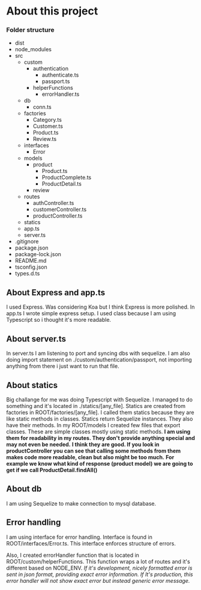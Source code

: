 # About this project

### Folder structure

* dist
* node_modules
* src
    * custom
        * authentication
            * authenticate.ts
            * passport.ts
        * helperFunctions
            * errorHandler.ts 
    * db
        * conn.ts
    * factories
        * Category.ts
        * Customer.ts
        * Product.ts
        * Review.ts
    * interfaces
        * Error 
    * models
        * product
            * Product.ts
            * ProductComplete.ts
            * ProductDetail.ts
        * review
    * routes
        * authController.ts
        * customerController.ts
        * productController.ts 
    * statics
    * app.ts
    * server.ts
* .gitignore
* package.json
* package-lock.json
* README.md
* tsconfig.json
* types.d.ts


## About Express and app.ts

I used Express. Was considering Koa but I think Express is more polished. 
In app.ts I wrote simple express setup. I used class because I am using Typescript so i thought it's more readable.

## About server.ts

In server.ts I am listening to port and syncing dbs with sequelize. 
I am also doing import statement on ./custom/authentication/passport, not importing anything from there i just want to run that file.

## About statics

Big challange for me was doing Typescript with Sequelize. I managed to do something and it's located in ./statics/[any_file].
Statics are created from factories in ROOT/factories/[any_file].
I called them statics because they are like static methods in classes.
Statics return Sequelize instances. They also have their methods.
In my ROOT/models I created few files that export classes. These are simple classes mostly using static methods.
**I am using them for readability in my routes. They don't provide anything special and may not even be needed.** 
**I think they are good. If you look in productController you can see that calling some methods from them makes code more readable, clean but also might be too much.**
**For example we know what kind of response (product model) we are going to get if we call ProductDetail.findAll()**

## About db 

I am using Sequelize to make connection to mysql database.

## Error handling

I am using interface for error handling. Interface is found in ROOT/interfaces/Error.ts.
This interface enforces structure of errors.

Also, I created errorHandler function that is located in ROOT/custom/helperFunctions.
This function wraps a lot of routes and it's different based on NODE_ENV.
*If it's development, nicely formatted error is sent in json format, providing exact error information.*
*If It's production, this error handler will not show exact error but instead generic error message.*